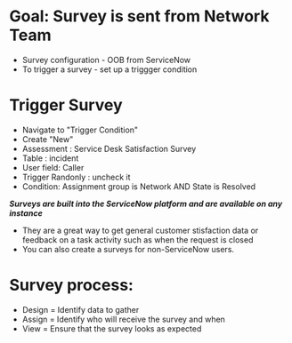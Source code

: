 # Goal: Survey is sent from Network Team
- Survey configuration - OOB from ServiceNow
- To trigger a survey - set up a triggger condition

# Trigger Survey
- Navigate to "Trigger Condition" 
- Create "New"
- Assessment : Service Desk Satisfaction Survey
- Table : incident
- User field: Caller
- Trigger Randonly : uncheck it
- Condition: Assignment group is Network AND State is Resolved

***Surveys are built into the ServiceNow platform and are available on any instance***

- They are a great way to get general customer stisfaction data or feedback on a task activity such as when the request is closed
- You can also create a surveys for non-ServiceNow users.

# Survey process:
- Design = Identify data to gather
- Assign = Identify who will receive the survey and when
- View = Ensure that the survey looks as expected


